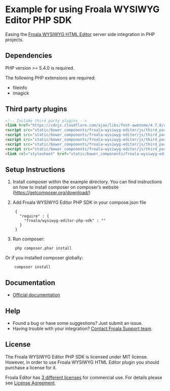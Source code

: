 # Example for using Froala WYSIWYG Editor PHP SDK

Easing the [Froala WYSIWYG HTML Editor](https://github.com/froala/wysiwyg-editor) server side integration in PHP projects.

## Dependencies

PHP version >= 5.4.0 is required.

The following PHP extensions are required:

* fileinfo
* imagick

## Third party plugins

```html
<!-- Include third party plugins -->
<link href="https://cdnjs.cloudflare.com/ajax/libs/font-awesome/4.7.0/css/font-awesome.min.css" rel="stylesheet" type="text/css" />
<script src="static/bower_components/froala-wysiwyg-editor/js/third_party/font_awesome.min.js"></script>
<script src="static/bower_components/froala-wysiwyg-editor/js/third_party/spell_checker.min.js"></script>
<script src="static/bower_components/froala-wysiwyg-editor/js/third_party/embedly.min.js"></script>
<script src="static/bower_components/froala-wysiwyg-editor/js/third_party/spell_checker.min.js"></script>
<script src="static/bower_components/froala-wysiwyg-editor/js/third_party/image_tui.min.js"></script> 
<link rel="stylesheet" href="static/bower_components/froala-wysiwyg-editor/css/third_party/image_tui.min.css">
```

## Setup Instructions
1. Install composer within the example directory. You can find instructions on how to install composer on composer’s website (https://getcomposer.org/download/)
2. Add Froala WYSIWYG Editor PHP SDK in your compose.json file

        {
          "require" : {
            "froala/wysiwyg-editor-php-sdk" : ""
          }
        }
3. Run composer:

        php composer.phar install

 Or if you installed composer globally:

        composer install

## Documentation

 * [Official documentation](https://www.froala.com/wysiwyg-editor/docs/sdks/php)

## Help
- Found a bug or have some suggestions? Just submit an issue.
- Having trouble with your integration? [Contact Froala Support team](http://froala.dev/wysiwyg-editor/contact).

## License

The Froala WYSIWYG Editor PHP SDK is licensed under MIT license.  However, in order to use Froala WYSIWYG HTML Editor plugin you should purchase a license for it.

Froala Editor has [3 different licenses](http://froala.com/wysiwyg-editor/pricing) for commercial use.
For details please see [License Agreement](http://froala.com/wysiwyg-editor/terms).

